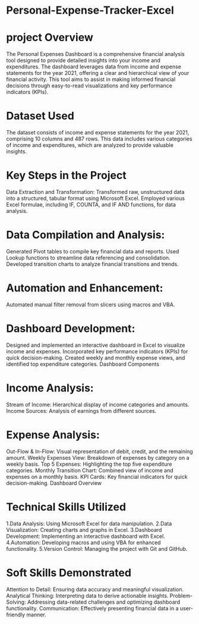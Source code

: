 # Personal-Expense-Tracker-Excel

# project Overview

The Personal Expenses Dashboard is a comprehensive financial analysis tool designed to provide detailed insights into your income and expenditures. The dashboard leverages data from income and expense statements for the year 2021, offering a clear and hierarchical view of your financial activity. This tool aims to assist in making informed financial decisions through easy-to-read visualizations and key performance indicators (KPIs).

#  Dataset Used
The dataset consists of income and expense statements for the year 2021, comprising 10 columns and 487 rows. This data includes various categories of income and expenditures, which are analyzed to provide valuable insights.

# Key Steps in the Project
Data Extraction and Transformation:
Transformed raw, unstructured data into a structured, tabular format using Microsoft Excel.
Employed various Excel formulae, including IF, COUNTA, and IF AND functions, for data analysis.

# Data Compilation and Analysis:
Generated Pivot tables to compile key financial data and reports.
Used Lookup functions to streamline data referencing and consolidation.
Developed transition charts to analyze financial transitions and trends.

# Automation and Enhancement:
Automated manual filter removal from slicers using macros and VBA.

# Dashboard Development:
Designed and implemented an interactive dashboard in Excel to visualize income and expenses.
Incorporated key performance indicators (KPIs) for quick decision-making.
Created weekly and monthly expense views, and identified top expenditure categories.
Dashboard Components

# Income Analysis:
Stream of Income: Hierarchical display of income categories and amounts.
Income Sources: Analysis of earnings from different sources.

# Expense Analysis:
Out-Flow & In-Flow: Visual representation of debit, credit, and the remaining amount.
Weekly Expenses View: Breakdown of expenses by category on a weekly basis.
Top 5 Expenses: Highlighting the top five expenditure categories.
Monthly Transition Chart: Combined view of income and expenses on a monthly basis.
KPI Cards: Key financial indicators for quick decision-making.
Dashboard Overview

# Technical Skills Utilized
1.Data Analysis: Using Microsoft Excel for data manipulation.
2.Data Visualization: Creating charts and graphs in Excel.
3.Dashboard Development: Implementing an interactive dashboard with Excel.
4.Automation: Developing macros and using VBA for enhanced functionality.
5.Version Control: Managing the project with Git and GitHub.

# Soft Skills Demonstrated
Attention to Detail: Ensuring data accuracy and meaningful visualization.
Analytical Thinking: Interpreting data to derive actionable insights.
Problem-Solving: Addressing data-related challenges and optimizing dashboard functionality.
Communication: Effectively presenting financial data in a user-friendly manner.
